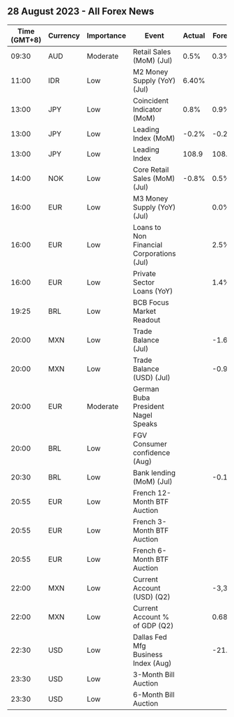 ## 28 August 2023 - All Forex News

| Time (GMT+8) | Currency | Importance | Event | Actual | Forecast | Previous |
|------|----------|------------|-------|--------|----------|----------|
| 09:30 | AUD | Moderate | Retail Sales (MoM) (Jul) | 0.5% | 0.3% | -0.8% |
| 11:00 | IDR | Low | M2 Money Supply (YoY) (Jul) | 6.40% |  | 6.10% |
| 13:00 | JPY | Low | Coincident Indicator (MoM) | 0.8% | 0.9% | 0.1% |
| 13:00 | JPY | Low | Leading Index (MoM) | -0.2% | -0.2% | 1.1% |
| 13:00 | JPY | Low | Leading Index | 108.9 | 108.9 | 109.2 |
| 14:00 | NOK | Low | Core Retail Sales (MoM) (Jul) | -0.8% | 0.5% | 0.2% |
| 16:00 | EUR | Low | M3 Money Supply (YoY) (Jul) |  | 0.0% | 0.6% |
| 16:00 | EUR | Low | Loans to Non Financial Corporations (Jul) |  | 2.5% | 3.0% |
| 16:00 | EUR | Low | Private Sector Loans (YoY) |  | 1.4% | 1.7% |
| 19:25 | BRL | Low | BCB Focus Market Readout |  |  |  |
| 20:00 | MXN | Low | Trade Balance (Jul) |  | -1.677B | 0.038B |
| 20:00 | MXN | Low | Trade Balance (USD) (Jul) |  | -0.961B | -1.424B |
| 20:00 | EUR | Moderate | German Buba President Nagel Speaks |  |  |  |
| 20:00 | BRL | Low | FGV Consumer confidence (Aug) |  |  | 94.8 |
| 20:30 | BRL | Low | Bank lending (MoM) (Jul) |  | -0.1% | 0.1% |
| 20:55 | EUR | Low | French 12-Month BTF Auction |  |  | 3.639% |
| 20:55 | EUR | Low | French 3-Month BTF Auction |  |  | 3.684% |
| 20:55 | EUR | Low | French 6-Month BTF Auction |  |  | 3.658% |
| 22:00 | MXN | Low | Current Account (USD) (Q2) |  | -3,399M | -14,282M |
| 22:00 | MXN | Low | Current Account % of GDP (Q2) |  | 0.68% | -3.60% |
| 22:30 | USD | Low | Dallas Fed Mfg Business Index (Aug) |  | -21.6 | -20.0 |
| 23:30 | USD | Low | 3-Month Bill Auction |  |  | 5.300% |
| 23:30 | USD | Low | 6-Month Bill Auction |  |  | 5.295% |
